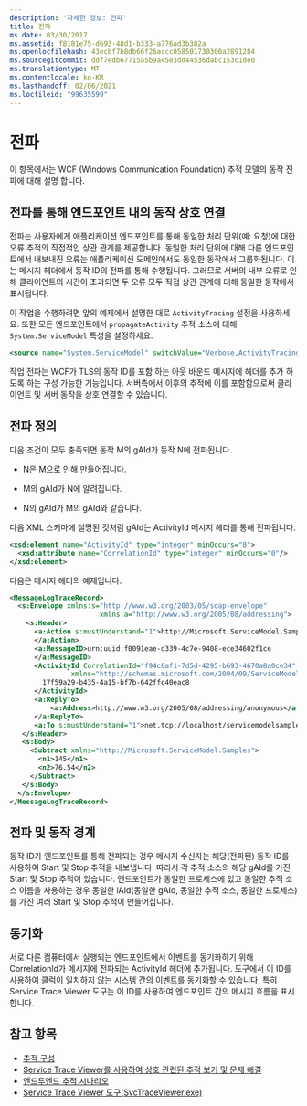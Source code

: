 ```yaml
---
description: '자세한 정보: 전파'
title: 전파
ms.date: 03/30/2017
ms.assetid: f8181e75-d693-48d1-b333-a776ad3b382a
ms.openlocfilehash: 43ecbf7b8db66f26accc058501730300a2891284
ms.sourcegitcommit: ddf7edb67715a5b9a45e3dd44536dabc153c1de0
ms.translationtype: MT
ms.contentlocale: ko-KR
ms.lasthandoff: 02/06/2021
ms.locfileid: "99635599"
---
```

# <a name="propagation"></a>전파

이 항목에서는 WCF (Windows Communication Foundation) 추적 모델의 동작 전파에 대해 설명 합니다.  
  
## <a name="using-propagation-to-correlate-activities-across-endpoints"></a>전파를 통해 엔드포인트 내의 동작 상호 연결  

 전파는 사용자에게 애플리케이션 엔드포인트를 통해 동일한 처리 단위(예: 요청)에 대한 오류 추적의 직접적인 상관 관계를 제공합니다. 동일한 처리 단위에 대해 다른 엔드포인트에서 내보내진 오류는 애플리케이션 도메인에서도 동일한 동작에서 그룹화됩니다. 이는 메시지 헤더에서 동작 ID의 전파를 통해 수행됩니다. 그러므로 서버의 내부 오류로 인해 클라이언트의 시간이 초과되면 두 오류 모두 직접 상관 관계에 대해 동일한 동작에서 표시됩니다.  
  
 이 작업을 수행하려면 앞의 예제에서 설명한 대로 `ActivityTracing` 설정을 사용하세요. 또한 모든 엔드포인트에서 `propagateActivity` 추적 소스에 대해 `System.ServiceModel` 특성을 설정하세요.  
  
```xml  
<source name="System.ServiceModel" switchValue="Verbose,ActivityTracing" propagateActivity="true" >  
```  
  
 작업 전파는 WCF가 TLS의 동작 ID를 포함 하는 아웃 바운드 메시지에 헤더를 추가 하도록 하는 구성 가능한 기능입니다. 서버측에서 이후의 추적에 이를 포함함으로써 클라이언트 및 서버 동작을 상호 연결할 수 있습니다.  
  
## <a name="propagation-definition"></a>전파 정의  

 다음 조건이 모두 충족되면 동작 M의 gAId가 동작 N에 전파됩니다.  
  
- N은 M으로 인해 만들어집니다.  
  
- M의 gAId가 N에 알려집니다.  
  
- N의 gAId가 M의 gAId와 같습니다.  
  
 다음 XML 스키마에 설명된 것처럼 gAId는 ActivityId 메시지 헤더를 통해 전파됩니다.  
  
```xml  
<xsd:element name="ActivityId" type="integer" minOccurs="0">  
  <xsd:attribute name="CorrelationId" type="integer" minOccurs="0"/>  
</xsd:element>  
```  
  
 다음은 메시지 헤더의 예제입니다.  
  
```xml  
<MessageLogTraceRecord>  
  <s:Envelope xmlns:s="http://www.w3.org/2003/05/soap-envelope"
                      xmlns:a="http://www.w3.org/2005/08/addressing">  
    <s:Header>  
      <a:Action s:mustUnderstand="1">http://Microsoft.ServiceModel.Samples/ICalculator/Subtract  
      </a:Action>  
      <a:MessageID>urn:uuid:f0091eae-d339-4c7e-9408-ece34602f1ce  
      </a:MessageID>  
      <ActivityId CorrelationId="f94c6af1-7d5d-4295-b693-4670a8a0ce34"
               xmlns="http://schemas.microsoft.com/2004/09/ServiceModel/Diagnostics">  
        17f59a29-b435-4a15-bf7b-642ffc40eac8  
      </ActivityId>  
      <a:ReplyTo>  
          <a:Address>http://www.w3.org/2005/08/addressing/anonymous</a:Address>  
      </a:ReplyTo>  
      <a:To s:mustUnderstand="1">net.tcp://localhost/servicemodelsamples/service</a:To>  
   </s:Header>  
   <s:Body>  
     <Subtract xmlns="http://Microsoft.ServiceModel.Samples">  
       <n1>145</n1>  
       <n2>76.54</n2>  
     </Subtract>  
   </s:Body>  
  </s:Envelope>  
</MessageLogTraceRecord>  
```  
  
## <a name="propagation-and-activity-boundaries"></a>전파 및 동작 경계  

 동작 ID가 엔드포인트를 통해 전파되는 경우 메시지 수신자는 해당(전파된) 동작 ID를 사용하여 Start 및 Stop 추적을 내보냅니다. 따라서 각 추적 소스의 해당 gAId를 가진 Start 및 Stop 추적이 있습니다. 엔드포인트가 동일한 프로세스에 있고 동일한 추적 소스 이름을 사용하는 경우 동일한 lAId(동일한 gAId, 동일한 추적 소스, 동일한 프로세스)를 가진 여러 Start 및 Stop 추적이 만들어집니다.  
  
## <a name="synchronization"></a>동기화  

 서로 다른 컴퓨터에서 실행되는 엔드포인트에서 이벤트를 동기화하기 위해 CorrelationId가 메시지에 전파되는 ActivityId 헤더에 추가됩니다. 도구에서 이 ID를 사용하여 클럭이 일치하지 않는 시스템 간의 이벤트를 동기화할 수 있습니다. 특히 Service Trace Viewer 도구는 이 ID를 사용하여 엔드포인트 간의 메시지 흐름을 표시합니다.  
  
## <a name="see-also"></a>참고 항목

- [추적 구성](configuring-tracing.md)
- [Service Trace Viewer를 사용하여 상호 관련된 추적 보기 및 문제 해결](using-service-trace-viewer-for-viewing-correlated-traces-and-troubleshooting.md)
- [엔드투엔드 추적 시나리오](end-to-end-tracing-scenarios.md)
- [Service Trace Viewer 도구(SvcTraceViewer.exe)](../../service-trace-viewer-tool-svctraceviewer-exe.md)
